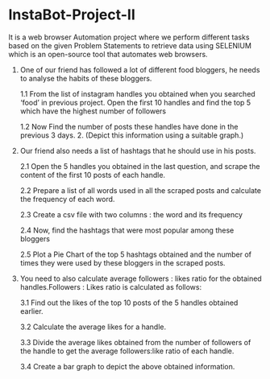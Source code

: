 # InstaBot-Project-II
It is a web browser Automation project where we perform different tasks based on the given Problem Statements to retrieve data using SELENIUM which is an open-source tool that automates web browsers.

1) One of our friend has followed a lot of different food bloggers, he needs to analyse the habits of these bloggers.

    1.1 From the list of instagram handles you obtained when you searched ‘food’ in previous project. Open the first 10 handles and find the top 5 which have the highest number of followers
    
    1.2 Now Find the number of posts these handles have done in the previous 3 days.
    2.
    (Depict this information using a suitable graph.)


2) Our friend also needs a list of hashtags that he should use in his posts.
    
    2.1 Open the 5 handles you obtained in the last question, and scrape the content of the first 10 posts of each handle.
    
    2.2 Prepare a list of all words used in all the scraped posts and calculate the frequency of each word.
    
    2.3 Create a csv file with two columns : the word and its frequency
    
    2.4 Now, find the hashtags that were most popular among these bloggers
    
    2.5 Plot a Pie Chart of the top 5 hashtags obtained and the number of times they were used by these bloggers in the scraped posts.


3) You need to also calculate average followers : likes ratio for the obtained handles.Followers : Likes ratio is calculated as follows:
    
    3.1 Find out the likes of the top 10 posts of the 5 handles obtained earlier.
    
    3.2 Calculate the average likes for a handle.
    
    3.3 Divide the average likes obtained from the number of followers of the handle to get the average followers:like ratio of each handle.
    
    3.4 Create a bar graph to depict the above obtained information.
